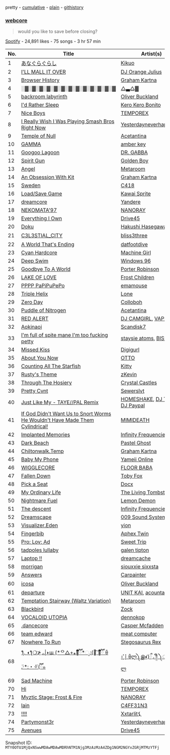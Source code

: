pretty - [cumulative](/playlists/cumulative/37i9dQZF1DX9D5dmCM8Lo3.md) - [plain](/playlists/plain/37i9dQZF1DX9D5dmCM8Lo3) - [githistory](https://github.githistory.xyz/mackorone/spotify-playlist-archive/blob/main/playlists/plain/37i9dQZF1DX9D5dmCM8Lo3)

### [webcore](https://open.spotify.com/playlist/37i9dQZF1DX9D5dmCM8Lo3)

> would you like to save before closing?

[Spotify](https://open.spotify.com/user/spotify) - 24,891 likes - 75 songs - 3 hr 57 min

| No. | Title | Artist(s) | Album | Length |
|---|---|---|---|---|
| 1 | [あなぐらぐらし](https://open.spotify.com/track/3FvzeaesPY35bhhj55u4zJ) | [Kikuo](https://open.spotify.com/artist/5FhcqamaRFfpZb4VHV47fu) | [きくおミク6](https://open.spotify.com/album/3DcOkGnGL9cZgq9G1R75HE) | 6:05 |
| 2 | [I'LL MALL IT OVER](https://open.spotify.com/track/7KTcaHCHouLE8Rv6FWvRu0) | [DJ Orange Julius](https://open.spotify.com/artist/4DiPpabfaBSsHYvjlPkazH) | [Pure Pressure](https://open.spotify.com/album/2n47Hty8qcXZ0BpubNlbDR) | 3:12 |
| 3 | [Browser History](https://open.spotify.com/track/71K5XMKY9Q3GWTIVQWrPRj) | [Graham Kartna](https://open.spotify.com/artist/4sj7VQUlAl4Bkkxudd5h3E) | [An Obsession With Kit](https://open.spotify.com/album/5lrb7fAIftGbxGzBYADVf4) | 2:19 |
| 4 | [░▓░▓░▓░▓░▓░▓░▓░▓░▓░▓░▓░▓░▓](https://open.spotify.com/track/2KjezXmSbeXFNBkulpTPTa) | [△▃△▓](https://open.spotify.com/artist/1RtQ5z4H1VISmdg0odatF8) | [░▓░▓░▓░▓░▓░▓░▓░▓░▓░▓░▓░▓░▓](https://open.spotify.com/album/7BRNzMepDKUV2Crung0tYp) | 3:05 |
| 5 | [backroom labyrinth](https://open.spotify.com/track/0HRk2U8OCDkS2asQEt22wf) | [Oliver Buckland](https://open.spotify.com/artist/3anMc1UITbY6dg3XIdip5b) | [backroom labyrinth](https://open.spotify.com/album/5gQk4x96WeNGcnwLMj8Wlk) | 2:48 |
| 6 | [I'd Rather Sleep](https://open.spotify.com/track/56JcHvg7W4cCs6fQEOz2gW) | [Kero Kero Bonito](https://open.spotify.com/artist/6OqhFYFJDnBBHas02HopPT) | [Intro Bonito](https://open.spotify.com/album/3s3PEd50fVx2qXMNgPy0uD) | 1:55 |
| 7 | [Nice Boys](https://open.spotify.com/track/6uuBSo3wXnosEWVXRzZDTf) | [TEMPOREX](https://open.spotify.com/artist/3BBCgZVbXFRzcnT1ewVfRt) | [Care](https://open.spotify.com/album/2oMgmFgwsFMrWJFL4WJ14G) | 3:00 |
| 8 | [I Really Wish I Was Playing Smash Bros Right Now](https://open.spotify.com/track/7hST4LHaypUoUeGayzsuPG) | [Yesterdayneverhappened](https://open.spotify.com/artist/3tGFcZOV2YCIlEV9hwKceh) | [I Love You Kyary](https://open.spotify.com/album/5QKkoqSFe1lUea4tuAtoJb) | 1:21 |
| 9 | [Temple of Null](https://open.spotify.com/track/6BN0SHZZkdksdMFXDhCvDT) | [Acetantina](https://open.spotify.com/artist/4pOU5L3kyzl3mOup7X0Xxp) | [Temple of Null](https://open.spotify.com/album/3vmSi6NMDAxnYPVKB5EATU) | 2:48 |
| 10 | [GAMMA](https://open.spotify.com/track/6k0mFRLvrl69r1IgLtl0FW) | [amber key](https://open.spotify.com/artist/4ze1QFPlvwJ12iApv1Uanf) | [GAMMA](https://open.spotify.com/album/1JcWxXnI9olvhHVxZLRBmy) | 2:48 |
| 11 | [Googoo Lagoon](https://open.spotify.com/track/2WDhakxpi1P3Kzp6JT30ll) | [DR\. GABBA](https://open.spotify.com/artist/0PBXAVipMP5B7A554hJX0R) | [Googoo Lagoon](https://open.spotify.com/album/26lzqyZj9NtAe1JG1lejca) | 3:44 |
| 12 | [Spirit Gun](https://open.spotify.com/track/3SiHPV0ls0kkJM7L2KKSl8) | [Golden Boy](https://open.spotify.com/artist/1rBWZ8jlALSPgIVPWegPGq) | [Prince of the Cyber Rave](https://open.spotify.com/album/223R6xxwBU1NfAG0DU04ZV) | 3:10 |
| 13 | [Angel](https://open.spotify.com/track/7GdAzd0WQypZOd7pcwUhxf) | [Metaroom](https://open.spotify.com/artist/72igsHCazmE9rlVm0c4I9d) | [Angel](https://open.spotify.com/album/5dkVASayX6wbSxD3ZWWsuB) | 2:17 |
| 14 | [An Obsession With Kit](https://open.spotify.com/track/0xTEyuQcdlcctj53Ca3Bkm) | [Graham Kartna](https://open.spotify.com/artist/4sj7VQUlAl4Bkkxudd5h3E) | [An Obsession With Kit](https://open.spotify.com/album/5lrb7fAIftGbxGzBYADVf4) | 3:07 |
| 15 | [Sweden](https://open.spotify.com/track/4NsPgRYUdHu2Q5JRNgXYU5) | [C418](https://open.spotify.com/artist/4uFZsG1vXrPcvnZ4iSQyrx) | [Minecraft \- Volume Alpha](https://open.spotify.com/album/3Gt7rOjcZQoHCfnKl5AkK7) | 3:35 |
| 16 | [Load/Save Game](https://open.spotify.com/track/3wGXBAh3LV2qw334Zvxxra) | [Kawai Sprite](https://open.spotify.com/artist/19nnKeOt6Vo1g0ijPcFxdu) | [Rainbow](https://open.spotify.com/album/5rlKNDzXWQwJumhrjnGLNR) | 2:20 |
| 17 | [dreamcore](https://open.spotify.com/track/6dGzyNtHjwhhHgLlRn4igt) | [Yandere](https://open.spotify.com/artist/6Lr7JHaaQ4wLOWtNmOIOcr) | [dreamcore](https://open.spotify.com/album/6MVQrtpuPCEVRTVZ2KMRSE) | 1:40 |
| 18 | [NEKOMATA'97](https://open.spotify.com/track/0RoEXhqNvT3uxrM7opZp2I) | [NANORAY](https://open.spotify.com/artist/62JS3xgd6kKS7OjzHNSFv1) | [Zapper](https://open.spotify.com/album/2kowSCEZhZnup8Qd57WJQ7) | 4:01 |
| 19 | [Everything I Own](https://open.spotify.com/track/53FufLl4OfGMzdJv73Hpgg) | [Drive45](https://open.spotify.com/artist/1aP8KYuP9P8hmIRJqi5NfB) | [Everything I Own](https://open.spotify.com/album/4Fh7c02zxgLTSw7FKidgeA) | 3:21 |
| 20 | [Doku](https://open.spotify.com/track/6bVOt7v3VjCCbmx17bgSEv) | [Hakushi Hasegawa](https://open.spotify.com/artist/5DZqDIAqRSN8mBM0DoQwoi) | [Somoku Hodo](https://open.spotify.com/album/3RRuuRZr2mQT0WoyNHNoBd) | 2:52 |
| 21 | [C3L3STIAL\_CITY](https://open.spotify.com/track/7qfIfb1Wh9K1gVsVzz99jx) | [bliss3three](https://open.spotify.com/artist/5tP9MksSHHb59vV4N6HMHI) | [C3L3STIAL天の](https://open.spotify.com/album/6yiGXFTyMYPu8EabAjSaud) | 1:08 |
| 22 | [A World That's Ending](https://open.spotify.com/track/4HIYZdQHMFfSxEKtukG5AY) | [datfootdive](https://open.spotify.com/artist/18vetuyfF5U3hdFX1TA0nI) | [Do you love me?](https://open.spotify.com/album/4Ub4G9wTMXothEPm3oAHsW) | 2:02 |
| 23 | [Cyan Hardcore](https://open.spotify.com/track/5DbCXRs5PXXDgFrsdzjGDg) | [Machine Girl](https://open.spotify.com/artist/17Vw9uuOYB7XYjPt0LNFN0) | [RePorpoised Phantasies](https://open.spotify.com/album/40IjED8bEPBiyVMr936p6o) | 5:05 |
| 24 | [Deep Swim](https://open.spotify.com/track/4dphZi2G4KizVeWWbPMzHZ) | [Windows 96](https://open.spotify.com/artist/65XcfOOaVxbZnNlz40DK7i) | [Enchanted Instrumentals and Whispers](https://open.spotify.com/album/4JLZmlctwzJ6wnrkc3pu7N) | 4:16 |
| 25 | [Goodbye To A World](https://open.spotify.com/track/786ymAh5BmHoIpvjyrvjXk) | [Porter Robinson](https://open.spotify.com/artist/3dz0NnIZhtKKeXZxLOxCam) | [Worlds](https://open.spotify.com/album/7AJPV0L05IyIBid97AvwVD) | 5:28 |
| 26 | [LAKE OF LOVE](https://open.spotify.com/track/7MZRh424fSUsjmUYEebcvK) | [Frost Children](https://open.spotify.com/artist/6R1kfr0GIWnwxY4zW11Vag) | [LAKE OF LOVE](https://open.spotify.com/album/4W4eNy279B7ogE6nBm6Dbw) | 5:43 |
| 27 | [PPPP PaPiPuPePo](https://open.spotify.com/track/3zyySoaik0chWbfEQAHyZD) | [emamouse](https://open.spotify.com/artist/4dJoDugNSycsvrfS5TAsx7) | [PPPP PaPiPuPePo](https://open.spotify.com/album/5GfPmmrh30B8UxVeauXCr6) | 3:28 |
| 28 | [Triple Helix](https://open.spotify.com/track/2tqObZaOXyL8KKSME0nmxT) | [Lone](https://open.spotify.com/artist/5wZOrGWdg4hq7KIRMupJdI) | [Levitate](https://open.spotify.com/album/099BTOPRjbK5l6bCNfx4bM) | 3:35 |
| 29 | [Zero Day](https://open.spotify.com/track/084WJhjzcITo45JEgbA40S) | [Colloboh](https://open.spotify.com/artist/0o0jvQAplepjQaJYbXCEVl) | [Zero Day](https://open.spotify.com/album/11L9PcFGchTCKRIfjAl1X2) | 4:49 |
| 30 | [Puddle of Nitrogen](https://open.spotify.com/track/69OVnCNC0SB8EsLsq51lQF) | [Acetantina](https://open.spotify.com/artist/4pOU5L3kyzl3mOup7X0Xxp) | [Temple of Null](https://open.spotify.com/album/3vmSi6NMDAxnYPVKB5EATU) | 3:51 |
| 31 | [RED ALERT](https://open.spotify.com/track/5qZYiUWxG55qm89Vd4VwCO) | [DJ CAMGIRL](https://open.spotify.com/artist/5swTIBAtYWBafM7YZZriMc), [VAPERROR](https://open.spotify.com/artist/0AEVuiJFczDd4dkmZh2Kha) | [CANNON](https://open.spotify.com/album/4Kj5EumxhbumHhNjwt6bIQ) | 1:56 |
| 32 | [Aokinaoi](https://open.spotify.com/track/6e5KhFVmU715GslNu11U6g) | [Scandisk7](https://open.spotify.com/artist/0ZBUxmJJpYRRsaPnsWZzHr) | [Aokinaoi](https://open.spotify.com/album/6gu1vqCxlCcXUFbDsRRjbY) | 4:52 |
| 33 | [I'm full of spite mane I'm too fucking petty](https://open.spotify.com/track/7u6hkmIzrxaffZULmJQmF2) | [staysie atoms](https://open.spotify.com/artist/6q6WHn4XUvFiS5sx3dFHHd), [BISKHIT](https://open.spotify.com/artist/2pDFiiTBeRA0unegywq4HX) | [TOXIC SHAWTY ANTHEM](https://open.spotify.com/album/41VxLMH698S4R6pCMTG9Xx) | 3:27 |
| 34 | [Missed Kiss](https://open.spotify.com/track/6FkJImUqOt3DfH0MuCp4Gr) | [Digigurl](https://open.spotify.com/artist/0gVS8zVAMZ6KJd6LHUsv2Z) | [Missed Kiss](https://open.spotify.com/album/4iNQn6nR8GzzA32YFGJwx8) | 3:22 |
| 35 | [About You Now](https://open.spotify.com/track/6V9kVTlpA1yaqT89LlPwhO) | [OTTO](https://open.spotify.com/artist/4PxPpid4wSQJ630DTqZ046) | [About You Now](https://open.spotify.com/album/2QDcs5hH8Y0n73aKeqD8PW) | 3:38 |
| 36 | [Counting All The Starfish](https://open.spotify.com/track/1jpeaMkkBI62OYH0z5nAhb) | [Kitty](https://open.spotify.com/artist/6YMeCrTjUKwsXh9yhQJjEV) | [Rose Gold \(Deluxe\)](https://open.spotify.com/album/06IUvNGmc633oFRZpdKXCr) | 3:00 |
| 37 | [Rusty's Theme](https://open.spotify.com/track/0O0nfieweDPQqcSMC5cpYv) | [zKevin](https://open.spotify.com/artist/66AZQ2EAXznHftADdXDICb) | [Robot 64 \(Original Game Soundtrack\)](https://open.spotify.com/album/06whO3ukgXDbzLbeXTjJYE) | 2:18 |
| 38 | [Through The Hosiery](https://open.spotify.com/track/3YUjN9dnrtUZlvFe0K6xLL) | [Crystal Castles](https://open.spotify.com/artist/7K3zpFXBvPcvzhj7zlGJdO) | [Crystal Castles](https://open.spotify.com/album/5nM3cUPxqg7iqjaoyeCWtN) | 3:06 |
| 39 | [Pretty Cvnt](https://open.spotify.com/track/0hz0bTQC2VVb4CEjLxmKiH) | [Sewerslvt](https://open.spotify.com/artist/30F64wQIHvLiFTGaNZ73nU) | [Sewer//slvt](https://open.spotify.com/album/4H8zRNpiAfbdJxCgWMqosu) | 3:40 |
| 40 | [Just Like My \- TAYE//PAL Remix](https://open.spotify.com/track/2AFFsdgv6ma6kkM3pOlvUH) | [HOMESHAKE](https://open.spotify.com/artist/4DMSJzGjw2SMkKAT5EEE5u), [DJ Taye](https://open.spotify.com/artist/4T1sY4aibm24hxfz9JnI7c), [DJ Paypal](https://open.spotify.com/artist/4hH4fEXPg3qpTDlmdNOO01) | [Helium Remixes](https://open.spotify.com/album/2AZXmJyhqaOues0Y53jbgg) | 5:40 |
| 41 | [If God Didn't Want Us to Snort Worms He Wouldn't Have Made Them Cylindrical!](https://open.spotify.com/track/4uQjWuFrbq0DfE1npM0mby) | [MIMIDEATH](https://open.spotify.com/artist/55VDe291360aWSrwt1U96m) | [Effective\. Power](https://open.spotify.com/album/6ciHbf3kLyynyVQrB79b88) | 0:58 |
| 42 | [Implanted Memories](https://open.spotify.com/track/7BPvdT4CMMC2Q4tw1Y4CQs) | [Infinity Frequencies](https://open.spotify.com/artist/6XcJCz7dqlBOyZ0b57SyQp) | [Computer Afterlife](https://open.spotify.com/album/2qBP6U0pDwugygIrzLhksq) | 1:26 |
| 43 | [Dark Beach](https://open.spotify.com/track/5QmdK8QFbY8TLVKPuJzexD) | [Pastel Ghost](https://open.spotify.com/artist/06O23tLg0or676h8EEzH7W) | [Abyss](https://open.spotify.com/album/0RItfbXPf5eDzwdsgK9rKV) | 3:42 |
| 44 | [Chiltonwalk.Temp](https://open.spotify.com/track/3TT7noqVKf7mwYs9nuQ3Ei) | [Graham Kartna](https://open.spotify.com/artist/4sj7VQUlAl4Bkkxudd5h3E) | [.Temp](https://open.spotify.com/album/1xisAx14ZyCGa24ivnuvq3) | 1:56 |
| 45 | [Baby My Phone](https://open.spotify.com/track/2SjvBmZYIbQTJ7rrPgdmV8) | [Yameii Online](https://open.spotify.com/artist/141ww9EOPLPetF8mMt1gKF) | [Baby My Phone](https://open.spotify.com/album/3fLglAkAwRiXwFKjGRQxQq) | 3:35 |
| 46 | [WIGGLECORE](https://open.spotify.com/track/0OSkkfKiaPnmlL9ocLVgs9) | [FLOOR BABA](https://open.spotify.com/artist/3J4heSMiOqE9MpbyGTtNHA) | [DIRT BIRD](https://open.spotify.com/album/3S64ZdqDFMAq4KoltiR1Sc) | 1:50 |
| 47 | [Fallen Down](https://open.spotify.com/track/1jDMi92a9zNQuPD3uPMkla) | [Toby Fox](https://open.spotify.com/artist/57DlMWmbVIf2ssJ8QBpBau) | [UNDERTALE Soundtrack](https://open.spotify.com/album/2M2Ae2SvZe3fmzUtlVOV5Z) | 0:57 |
| 48 | [Pick a Seat](https://open.spotify.com/track/1jbGAVF3cTvh1nGZW1DHuF) | [Docx](https://open.spotify.com/artist/3HzHd9hqwIewAmpMOh4BOj) | [I8](https://open.spotify.com/album/6bsNlLoY9chgUrwyLMCgnC) | 4:12 |
| 49 | [My Ordinary Life](https://open.spotify.com/track/6tMdpUXfT70TD6Eh3XfB1p) | [The Living Tombstone](https://open.spotify.com/artist/0I6yADrmeyvw66g7yjkqIF) | [My Ordinary Life](https://open.spotify.com/album/4AmFZET7RGujQAhG80kjwu) | 3:50 |
| 50 | [Nightmare Fuel](https://open.spotify.com/track/1MzlJISHbDjR5Yp4PZHjBR) | [Lemon Demon](https://open.spotify.com/artist/4llAOeA6kEF4ytaB2fsmcW) | [View\-Monster](https://open.spotify.com/album/2iKe0QhSWxNuyiUlzmJpTs) | 1:48 |
| 51 | [The descent](https://open.spotify.com/track/1kFU28jcVv35zbTWkzFtjV) | [Infinity Frequencies](https://open.spotify.com/artist/6XcJCz7dqlBOyZ0b57SyQp) | [Between Two Worlds](https://open.spotify.com/album/03nyYzVw4m1cM2EG0vk6hP) | 1:29 |
| 52 | [Dreamscape](https://open.spotify.com/track/5fp6m6Zo4LetiWaMMrPjy5) | [009 Sound System](https://open.spotify.com/artist/0BjppA384A5QT9kRKCJOyb) | [009 Sound System](https://open.spotify.com/album/5W3etTwlyw2ykgwk5sW8K3) | 4:37 |
| 53 | [Visualizer.Eden](https://open.spotify.com/track/5vweEhyO7Am4GGXrhHvShK) | [yion](https://open.spotify.com/artist/0SKj35DCAPNfu3KVUBTiVE) | [Visualizer.Eden](https://open.spotify.com/album/1TQsuV5vpKEadjNeii5ULn) | 3:51 |
| 54 | [Fingerbib](https://open.spotify.com/track/3kbaZC3FZTecvlSR67Sr19) | [Aphex Twin](https://open.spotify.com/artist/6kBDZFXuLrZgHnvmPu9NsG) | [Richard D\. James Album](https://open.spotify.com/album/43s2fKRQsOSB6rSrxtAXKK) | 3:48 |
| 55 | [Pro: Lov: Ad](https://open.spotify.com/track/7rR1msZYCT2MlrssnJMYgw) | [Sweet Trip](https://open.spotify.com/artist/5NtMqQLCzdVvL7F8vFp3zM) | [Velocity: Design: Comfort.](https://open.spotify.com/album/0eUUQ4rly8Q8PyJPWLgde2) | 5:46 |
| 56 | [tadpoles lullaby](https://open.spotify.com/track/12BSoYtXIX1X31YGYacjTq) | [galen tipton](https://open.spotify.com/artist/4yk43MhqPWsrrzoRyoMZhv) | [carepackage](https://open.spotify.com/album/2qDMzs2S9D56WE9NDOkHSE) | 1:32 |
| 57 | [Laptop !!](https://open.spotify.com/track/0eCmMzl0p3QkP1KiwjXYyA) | [dreamcache](https://open.spotify.com/artist/0lg1OxkQBe6Jb8HmdtLZYN) | [Laptop !!](https://open.spotify.com/album/4sbn5EHU8f7dpAU7C2WkYx) | 1:51 |
| 58 | [morrigan](https://open.spotify.com/track/2zWzQh571g7vTJh2ODmdh1) | [siouxxie sixxsta](https://open.spotify.com/artist/0OO76E5lRfeyBI3fkA73Dr) | [morrigan](https://open.spotify.com/album/2Xd2awJcKvh1HKpIKJqVm3) | 2:22 |
| 59 | [Answers](https://open.spotify.com/track/2XrdLU23MqMdrYhhuf1vtS) | [Carpainter](https://open.spotify.com/artist/5ac1qjsr4dSDWsfYY6YvBa) | [Answers](https://open.spotify.com/album/4Rv4S6zw3hCRlwAt3KbW1X) | 4:48 |
| 60 | [icosa](https://open.spotify.com/track/0cnyHT7ImohCNA6WDGV013) | [Oliver Buckland](https://open.spotify.com/artist/3anMc1UITbY6dg3XIdip5b) | [THIRTY三十](https://open.spotify.com/album/03CdWrUe6zg8QM9yOosxq4) | 2:43 |
| 61 | [departure](https://open.spotify.com/track/3uexwXJFkOVHkmulr3IiLc) | [UNIT KAI](https://open.spotify.com/artist/3xEXDFJiPyIS1oC1xYX06F), [acounta](https://open.spotify.com/artist/0sGvH1VL3n3Dn6rvDu2KhX) | [departure](https://open.spotify.com/album/2gosUSZpSN0zTv9WYF8HCj) | 2:31 |
| 62 | [Temptation Stairway \(Waltz Variation\)](https://open.spotify.com/track/0mlA1Y5ei8TNk4Fd1h4CJR) | [Metaroom](https://open.spotify.com/artist/72igsHCazmE9rlVm0c4I9d) | [Temptation Stairway \(Waltz Variation\)](https://open.spotify.com/album/3jEWqAIIlHymIW7oVbRCME) | 1:46 |
| 63 | [Blackbird](https://open.spotify.com/track/1wc2mgAKMZuicbXCPh163c) | [Zock](https://open.spotify.com/artist/6KSnLGkppa7QiXeGoD56YP) | [Blackbird](https://open.spotify.com/album/3R9nYmuuHJx26TjoPIsasc) | 1:36 |
| 64 | [VOCALOID UTOPIA](https://open.spotify.com/track/2zMfxTNwPbkI7IYmhBqWFa) | [dennokop](https://open.spotify.com/artist/3rOrXW6Tv20yUlonxXgSPP) | [VOCALOID DYSTOPIA](https://open.spotify.com/album/3NpInFPUzlghneOmTDSxsx) | 2:24 |
| 65 | [.dancecore](https://open.spotify.com/track/3iELvZmsWYeA7caKjeWWOo) | [Casper Mcfadden](https://open.spotify.com/artist/5uh0sOdYjYSqXqSQqLA5cT) | [Audio Diary](https://open.spotify.com/album/6QIJzEby71ki5kbjfa2AhK) | 3:09 |
| 66 | [team edward](https://open.spotify.com/track/6tYAwvtbq99FKtK08sslC6) | [meat computer](https://open.spotify.com/artist/7JU13ATc2v3kzIuSqNNPWN) | [team edward](https://open.spotify.com/album/3aDilVU5hkFytlfeoiPQo5) | 1:27 |
| 67 | [Nowhere To Run](https://open.spotify.com/track/2PJhATOD9dWsevezmfjoMA) | [Stegosaurus Rex](https://open.spotify.com/artist/2D5kO95AWEXMHRvqvCKb7K) | [The Dino Soars](https://open.spotify.com/album/78X1D2vooZVMQdPY581dNg) | 5:00 |
| 68 | [ƪ\. ◖ƪ❍⊁◞.\|◗щ \(\*ᄋ△+⁎❝᷀ົཽ\*ೃ:\(꒡͡ ❝᷀ົཽ ꉺ ̈.·\*:・✧⃛\(ཽ๑](https://open.spotify.com/track/5S0yiOErSgkU4yRsz6amKN) | [⣎⡇ꉺლ༽இ•̛\)ྀ◞ ༎ຶ ༽ৣৢ؞ৢ؞ؖ ꉺლ](https://open.spotify.com/artist/1TIbqr0x8HoKzKBNtNN8wf) | [\)✧⃛\*](https://open.spotify.com/album/2sH6A5CeThHXMZ8ZX6iROz) | 3:10 |
| 69 | [Sad Machine](https://open.spotify.com/track/1JY6B9ILvmRla2IKKRZvnH) | [Porter Robinson](https://open.spotify.com/artist/3dz0NnIZhtKKeXZxLOxCam) | [Worlds](https://open.spotify.com/album/7AJPV0L05IyIBid97AvwVD) | 5:50 |
| 70 | [Hi](https://open.spotify.com/track/7gkS9SJbH6oMNAhcqsAYXZ) | [TEMPOREX](https://open.spotify.com/artist/3BBCgZVbXFRzcnT1ewVfRt) | [Care](https://open.spotify.com/album/2oMgmFgwsFMrWJFL4WJ14G) | 1:07 |
| 71 | [Myztic Stage: Frost & Fire](https://open.spotify.com/track/5HZK5gSFHb0WBxKS6rsNH3) | [NANORAY](https://open.spotify.com/artist/62JS3xgd6kKS7OjzHNSFv1) | [Digimaiden](https://open.spotify.com/album/3HU9kKXZaaUK69KpAwZKvO) | 3:08 |
| 72 | [lain](https://open.spotify.com/track/0miB2Y7zYt8DMx8biwooN2) | [C4FF31N3](https://open.spotify.com/artist/2nfx8RFGKqdv3gFCYrODVy) | [lain](https://open.spotify.com/album/46hmpGRHhtVWAlc5HmvfCC) | 3:46 |
| 73 | [!!!!](https://open.spotify.com/track/5fZ40SBA9ylaf7lSpbjrug) | [Xxtarlit⚸](https://open.spotify.com/artist/0hY2DRaqiYfYIzB0M8tItc) | [!!!!](https://open.spotify.com/album/7B2VhmnMb6ks1ZqcqqzHGf) | 5:52 |
| 74 | [Partymonst3r](https://open.spotify.com/track/40JKHWIqZ6Yhvi13Va054H) | [Yesterdayneverhappened](https://open.spotify.com/artist/3tGFcZOV2YCIlEV9hwKceh) | [twilight princess](https://open.spotify.com/album/5inmxPZxsMZIq9GJRJEQtg) | 2:41 |
| 75 | [Avenues](https://open.spotify.com/track/17gGNtZ7CkTCWZyeOXsDFx) | [Drive45](https://open.spotify.com/artist/1aP8KYuP9P8hmIRJqi5NfB) | [Avenues](https://open.spotify.com/album/7HHpP8tAM4kp4lGjO3TT71) | 2:55 |

Snapshot ID: `MTY0OTU1MjQxNSwwMDAwMDAwMDRhNTM1Njg3MzAzMzA4ZDg1NGM2NGYxZGRjMTMzYTFj`